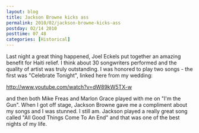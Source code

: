 ```yaml
---
layout: blog
title: Jackson Browne kicks ass
permalink: 2010/02/jackson-browne-kicks-ass
postday: 02/14 2010
posttime: 07_48
categories: [Historical]
---
```


<p>Last night a great thing happened, Joel Eckels put together an amazing benefit for Haiti relief. I think about 30 songwriters performed and the quality of artist was truly outstanding. I was honored to play two songs - the first was "Celebrate Tonight", linked here from my wedding:</p>
<p><a href="http://www.youtube.com/watch?v=dW89kW5TX-w" title="http://www.youtube.com/watch?v=dW89kW5TX-w">http://www.youtube.com/watch?v=dW89kW5TX-w</a></p>
<p>and then both Mike Freas and Marlon Grace played with me on "I'm the Gun". When I got off stage, Jackson Browne gave me a compliment about my songs and I was stunned. I still am. Jackson played a really great song called "All Good Things Come To An End" and that was one of the best nights of my life.</p>
